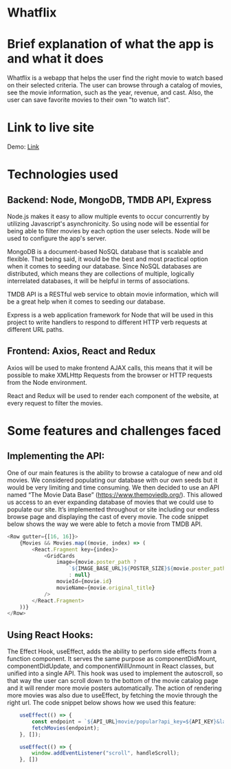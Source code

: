 # Whatflix

# Brief explanation of what the app is and what it does
Whatflix is a webapp that helps the user find the right movie to watch based on their selected criteria. The user can browse through a catalog of movies, see the movie information, such as the year, revenue, and cast. Also, the user can save favorite movies to their own "to watch list".

# Link to live site
Demo: [Link](https://whatflix-app.herokuapp.com/)

# Technologies used   
      
## Backend: Node, MongoDB, TMDB API, Express   
 
Node.js makes it easy to allow multiple events to occur concurrently by utilizing Javascript's asynchronicity. So using node will be essential for being able to filter movies by each option the user selects. Node will be used to configure the app's server.              

MongoDB is a document-based NoSQL database that is scalable and flexible. That being said, it would be the best and most practical option when it comes to seeding our database. Since NoSQL databases are distributed, which means they are collections of multiple, logically interrelated databases, it will be helpful in terms of associations.                   
    
TMDB API is a RESTful web service to obtain movie information, which will be a great help when it comes to seeding our database.    
 
Express is a web application framework for Node that will be used in this project to write handlers to respond to different HTTP verb requests at different URL paths.     

## Frontend: Axios, React and Redux

Axios will be used to make frontend AJAX calls, this means that it will be possible to make XMLHttp Requests from the browser or HTTP requests from the Node environment.

React and Redux will be used to render each component of the website, at every request to filter the movies.

# Some features and challenges faced

## Implementing the API:
 
One of our main features is the ability to browse a catalogue of new and old movies. We considered populating our database with our own seeds but it would be very limiting and time consuming. We then decided to use an API named “The Movie Data Base” (https://www.themoviedb.org/). This allowed us access to an ever expanding database of movies that we could use to populate our site. It’s implemented throughout or site including our endless browse page and displaying the cast of every movie.
The code snippet below shows the way we were able to fetch a movie from TMDB API.
     
```javascript
<Row gutter={[16, 16]}>
    {Movies && Movies.map((movie, index) => (
        <React.Fragment key={index}>
            <GridCards
                image={movie.poster_path ?
                    `${IMAGE_BASE_URL}${POSTER_SIZE}${movie.poster_path}`
                    : null}
                movieId={movie.id}
                movieName={movie.original_title}
            />
        </React.Fragment>
    ))}
</Row>
```
  
## Using React Hooks:

The Effect Hook, useEffect, adds the ability to perform side effects from a function component. It serves the same purpose as componentDidMount, componentDidUpdate, and componentWillUnmount in React classes, but unified into a single API. This hook was used to implement the autoscroll, so that way the user can scroll down to the bottom of the movie catalog page and it will render more movie posters automatically. The action of rendering more movies was also due to useEffect, by fetching the movie through the right url.
The code snippet below shows how we used this feature:

```javascript
    useEffect(() => {
        const endpoint = `${API_URL}movie/popular?api_key=${API_KEY}&language=en-US&page=1`
        fetchMovies(endpoint);
    }, []);

    useEffect(() => {
        window.addEventListener("scroll", handleScroll);
    }, [])
```

